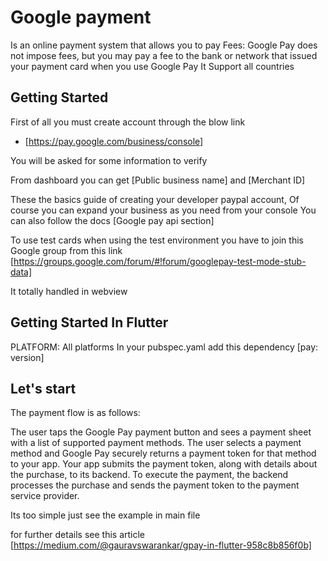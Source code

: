 # Google payment

Is an online payment system that allows you to pay 
Fees: Google Pay does not impose fees, but you may pay a fee to the bank or network that issued your payment card when you use Google Pay
It Support all countries

## Getting Started

First of all you must create account through the blow link
- [https://pay.google.com/business/console]

You will be asked for some information to verify

From dashboard you can get [Public business name] and [Merchant ID]

These the basics guide of creating your developer paypal account, Of course you can expand your business as you need from your console
You can also follow the docs [Google pay api section]

To use test cards when using the test environment you have to join this Google group from this link [https://groups.google.com/forum/#!forum/googlepay-test-mode-stub-data]

It totally handled in webview 

## Getting Started In Flutter
PLATFORM: All platforms
In your pubspec.yaml add this dependency [pay: version]

## Let's start
The payment flow is as follows:

The user taps the Google Pay payment button and sees a payment sheet with a list of supported payment methods.
The user selects a payment method and Google Pay securely returns a payment token for that method to your app.
Your app submits the payment token, along with details about the purchase, to its backend.
To execute the payment, the backend processes the purchase and sends the payment token to the payment service provider.

Its too simple just see the example in main file

for further details see this article [https://medium.com/@gauravswarankar/gpay-in-flutter-958c8b856f0b]